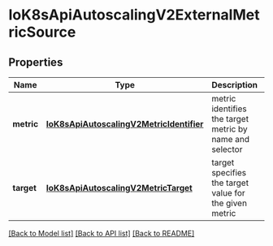 # IoK8sApiAutoscalingV2ExternalMetricSource

## Properties
Name | Type | Description | Notes
------------ | ------------- | ------------- | -------------
**metric** | [**IoK8sApiAutoscalingV2MetricIdentifier**](IoK8sApiAutoscalingV2MetricIdentifier.md) | metric identifies the target metric by name and selector | 
**target** | [**IoK8sApiAutoscalingV2MetricTarget**](IoK8sApiAutoscalingV2MetricTarget.md) | target specifies the target value for the given metric | 

[[Back to Model list]](../README.md#documentation-for-models) [[Back to API list]](../README.md#documentation-for-api-endpoints) [[Back to README]](../README.md)


